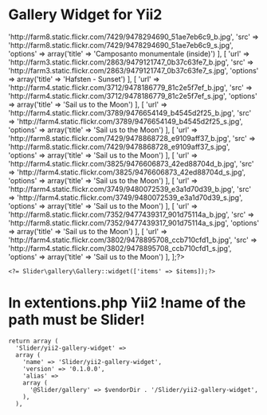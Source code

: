 Gallery Widget for Yii2
=======================
   <?php $items = [
        [
            'url' => 'http://farm8.static.flickr.com/7429/9478294690_51ae7eb6c9_b.jpg',
            'src' => 'http://farm8.static.flickr.com/7429/9478294690_51ae7eb6c9_s.jpg',
            'options' => array('title' => 'Camposanto monumentale (inside)')
        ],
        [
            'url' => 'http://farm3.static.flickr.com/2863/9479121747_0b37c63fe7_b.jpg',
            'src' => 'http://farm3.static.flickr.com/2863/9479121747_0b37c63fe7_s.jpg',
            'options' => array('title' => 'Hafsten - Sunset')
        ],
        [
            'url' => 'http://farm4.static.flickr.com/3712/9478186779_81c2e5f7ef_b.jpg',
            'src' => 'http://farm4.static.flickr.com/3712/9478186779_81c2e5f7ef_s.jpg',
            'options' => array('title' => 'Sail us to the Moon')
        ],
        [
            'url' => 'http://farm4.static.flickr.com/3789/9476654149_b4545d2f25_b.jpg',
            'src' => 'http://farm4.static.flickr.com/3789/9476654149_b4545d2f25_s.jpg',
            'options' => array('title' => 'Sail us to the Moon')
        ],
        [
            'url' => 'http://farm8.static.flickr.com/7429/9478868728_e9109aff37_b.jpg',
            'src' => 'http://farm8.static.flickr.com/7429/9478868728_e9109aff37_s.jpg',
            'options' => array('title' => 'Sail us to the Moon')
        ],
        [
            'url' => 'http://farm4.static.flickr.com/3825/9476606873_42ed88704d_b.jpg',
            'src' => 'http://farm4.static.flickr.com/3825/9476606873_42ed88704d_s.jpg',
            'options' => array('title' => 'Sail us to the Moon')
        ],
        [
            'url' => 'http://farm4.static.flickr.com/3749/9480072539_e3a1d70d39_b.jpg',
            'src' => 'http://farm4.static.flickr.com/3749/9480072539_e3a1d70d39_s.jpg',
            'options' => array('title' => 'Sail us to the Moon')
        ],
        [
            'url' => 'http://farm8.static.flickr.com/7352/9477439317_901d75114a_b.jpg',
            'src' => 'http://farm8.static.flickr.com/7352/9477439317_901d75114a_s.jpg',
            'options' => array('title' => 'Sail us to the Moon')
        ],
        [
            'url' => 'http://farm4.static.flickr.com/3802/9478895708_ccb710cfd1_b.jpg',
            'src' => 'http://farm4.static.flickr.com/3802/9478895708_ccb710cfd1_s.jpg',
            'options' => array('title' => 'Sail us to the Moon')
        ],
    ];?>
    <?= Slider\gallery\Gallery::widget(['items' => $items]);?>
In extentions.php Yii2 !name of the path must be Slider!
=======================
    return array (
      'Slider/yii2-gallery-widget' =>
      array (
        'name' => 'Slider/yii2-gallery-widget',
        'version' => '0.1.0.0',
        'alias' =>
        array (
          '@Slider/gallery' => $vendorDir . '/Slider/yii2-gallery-widget',
        ),
      ),